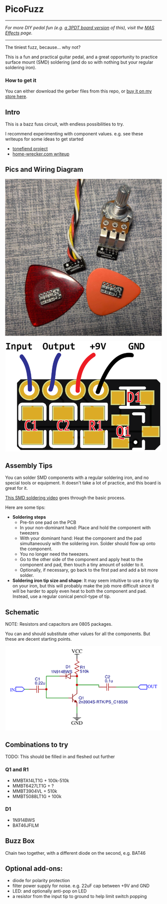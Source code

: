 # PicoFuzz

---

*For more DIY pedal fun (e.g. [a 3PDT board version](https://shop.mas-effects.com/products/stompfuzz)  of this), visit the [MAS Effects](https://mas-effects.com) page.*

---

The tiniest fuzz, because... why not?

This is a fun and practical guitar pedal, and a great opportunity to practice surface mount (SMD) soldering (and do so with nothing but your regular soldering iron).

### How to get it

You can either download the gerber files from this repo, or [buy it on my store here](https://shop.mas-effects.com/products/3-picofuzz-pcbs).

## Intro

This is a bazz fuss circuit, with endless possibilities to try. 

I recommend experimenting with component values. e.g. see these writeups for some ideas to get started

* [tonefiend project](https://www.tonefiend.com/wp-content/uploads/DIY-Club-Project-2-v02.pdf)
* [home-wrecker.com writeup](http://home-wrecker.com/bazz.html)

## Pics and Wiring Diagram

![picofuzz](/picofuzz.jpg)

![picofuzz wiring](/picofuzz-wiring.png)

## Assembly Tips 

You can solder SMD components with a regular soldering iron, and no special tools or equipment. It doesn't take a lot of practice, and this board is great for it.

[This SMD soldering video](https://www.youtube.com/watch?v=P5XwpNuIvf0) goes through the basic process.

Here are some tips:

* **Soldering steps**
  * Pre-tin one pad on the PCB
  * In your non-dominant hand: Place and hold the component with tweezers
  * With your dominant hand: Heat the component and the pad simultaneously with the soldering iron. Solder should flow up onto the component.
  * You no longer need the tweezers.
  * Go to the other side of the component and apply heat to the component and pad, then touch a tiny amount of solder to it.
  * Optionally, if necessary, go back to the first pad and add a bit more solder.
* **Soldering iron tip size and shape**: It may seem intuitive to use a tiny tip on your iron, but this will probably make the job more difficult since it will be harder to apply even heat to both the component and pad. Instead, use a regular conical pencil-type of tip.

## Schematic

NOTE: Resistors and capacitors are 0805 packages.

You can and should substitute other values for all the components. But these are decent starting points.

![picofuzz schematic](/picofuzz-schematic.png)

## Combinations to try

TODO: This should be filled in and fleshed out further

### Q1 and R1

* MMBTA14LT1G + 100k-510k
* MMBT6427LT1G  + ?
* MMBT3904VL  + 510k
* MMBT5088LT1G + 100k


### D1

* 1N914BWS
* BAT46JFILM

## Buzz Box

Chain two together, with a different diode on the second, e.g. BAT46

## Optional add-ons:

* diode for polarity protection
* filter power supply for noise. e.g. 22uF cap between +9V and GND
* LED: and optionally anti-pop on LED
* a resistor from the input tip to ground to help limit switch popping
